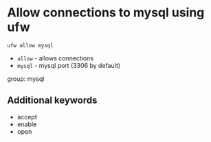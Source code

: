 # Allow connections to mysql using ufw

```ufw
ufw allow mysql
```

- `allow` - allows connections
- `mysql` - mysql port (3306 by default)

group: mysql


## Additional keywords
- accept
- enable
- open
